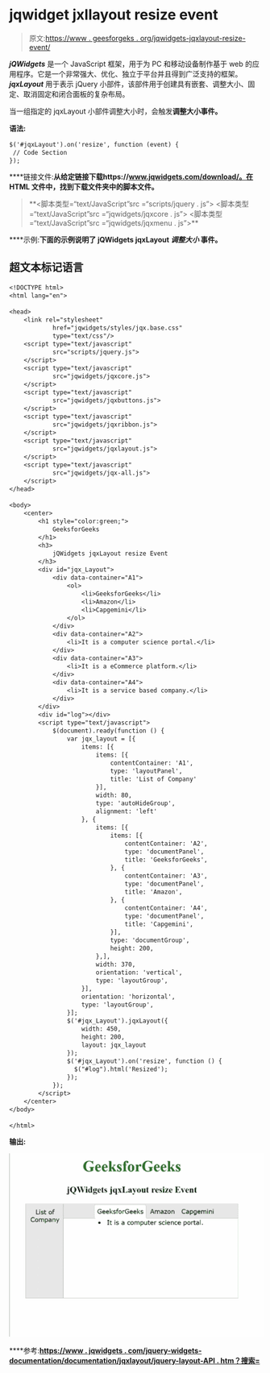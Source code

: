 # jqwidget jxllayout resize event

> 原文:[https://www . geesforgeks . org/jqwidgets-jqxlayout-resize-event/](https://www.geeksforgeeks.org/jqwidgets-jqxlayout-resize-event/)

***jQWidgets*** 是一个 JavaScript 框架，用于为 PC 和移动设备制作基于 web 的应用程序。它是一个非常强大、优化、独立于平台并且得到广泛支持的框架。 ***jqxLayout*** 用于表示 jQuery 小部件，该部件用于创建具有嵌套、调整大小、固定、取消固定和闭合面板的复杂布局。

当一组指定的 jqxLayout 小部件调整大小时，会触发**调整大小事件。**

****语法:****

```
$('#jqxLayout').on('resize', function (event) {
 // Code Section
});
```

****链接文件:**从给定链接下载https://www.jqwidgets.com/download/。在 HTML 文件中，找到下载文件夹中的脚本文件。**

> <link rel="”stylesheet”" href="”jqwidgets/styles/jqx.base.css”" type="”text/css”"> **<脚本类型=“text/JavaScript”src =“scripts/jquery . js”></脚本>
> <脚本类型=“text/JavaScript”src =“jqwidgets/jqxcore . js”></脚本>
> <脚本类型=“text/JavaScript”src =“jqwidgets/jqxmenu . js”>**

****示例:**下面的示例说明了 jQWidgets jqxLayout ***调整大小*** 事件。**

## **超文本标记语言**

```
<!DOCTYPE html>
<html lang="en">

<head>
    <link rel="stylesheet" 
            href="jqwidgets/styles/jqx.base.css" 
            type="text/css"/>
    <script type="text/javascript" 
            src="scripts/jquery.js">
    </script>
    <script type="text/javascript" 
            src="jqwidgets/jqxcore.js">
    </script>
    <script type="text/javascript" 
            src="jqwidgets/jqxbuttons.js">
    </script>
    <script type="text/javascript" 
            src="jqwidgets/jqxribbon.js">
    </script>
    <script type="text/javascript" 
            src="jqwidgets/jqxlayout.js">
    </script>
    <script type="text/javascript" 
            src="jqwidgets/jqx-all.js">
    </script>
</head>

<body>
    <center>
        <h1 style="color:green;">
            GeeksforGeeks
        </h1>
        <h3>
            jQWidgets jqxLayout resize Event
        </h3>
        <div id="jqx_Layout">
            <div data-container="A1">
                <ol>
                    <li>GeeksforGeeks</li>
                    <li>Amazon</li>
                    <li>Capgemini</li>
                </ol>
            </div>
            <div data-container="A2">
                <li>It is a computer science portal.</li>
            </div>
            <div data-container="A3">
                <li>It is a eCommerce platform.</li>
            </div>
            <div data-container="A4">
                <li>It is a service based company.</li>
            </div>
        </div>
        <div id="log"></div>
        <script type="text/javascript">
            $(document).ready(function () {
                var jqx_layout = [{
                    items: [{
                        items: [{
                            contentContainer: 'A1',
                            type: 'layoutPanel',
                            title: 'List of Company'
                        }],
                        width: 80,
                        type: 'autoHideGroup',
                        alignment: 'left'
                    }, {
                        items: [{
                            items: [{
                                contentContainer: 'A2',
                                type: 'documentPanel',
                                title: 'GeeksforGeeks',
                            }, {
                                contentContainer: 'A3',
                                type: 'documentPanel',
                                title: 'Amazon',
                            }, {
                                contentContainer: 'A4',
                                type: 'documentPanel',
                                title: 'Capgemini',
                            }],
                            type: 'documentGroup',
                            height: 200,
                        },],
                        width: 370,
                        orientation: 'vertical',
                        type: 'layoutGroup',
                    }],
                    orientation: 'horizontal',
                    type: 'layoutGroup',
                }];
                $('#jqx_Layout').jqxLayout({
                    width: 450,
                    height: 200,
                    layout: jqx_layout
                });
                $('#jqx_Layout').on('resize', function () {
                  $("#log").html('Resized');
                });
            });
        </script>
    </center>
</body>

</html>
```

****输出:****

**![](img/4e991abec0f7cee5377b837a8378a116.png)**

****参考:**[https://www . jqwidgets . com/jquery-widgets-documentation/documentation/jqxlayout/jquery-layout-API . htm？搜索=](https://www.jqwidgets.com/jquery-widgets-documentation/documentation/jqxlayout/jquery-layout-api.htm?search=)**